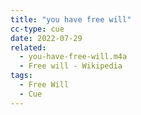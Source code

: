 ```yaml
---
title: "you have free will"
cc-type: cue
date: 2022-07-29
related:
  - you-have-free-will.m4a
  - Free will - Wikipedia
tags:
  - Free Will
  - Cue
---
```



